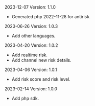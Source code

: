 2023-12-07 Version: 1.1.0
- Generated php 2022-11-28 for antirisk.

2023-06-26 Version: 1.0.3
- Add other languages.

2023-04-20 Version: 1.0.2
- Add realtime risk.
- Add channel new risk details.

2023-04-06 Version: 1.0.1
- Add risk score and risk level.

2023-02-14 Version: 1.0.0
- Add php sdk.

